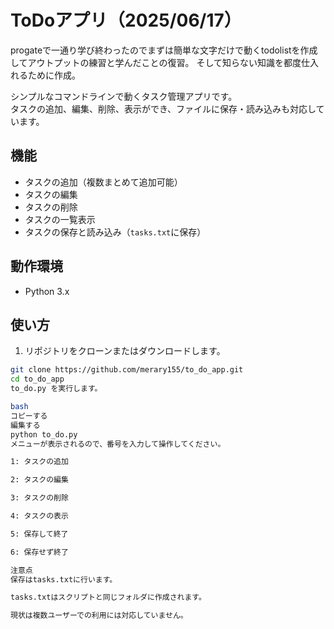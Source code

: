 # ToDoアプリ（2025/06/17）

progateで一通り学び終わったのでまずは簡単な文字だけで動くtodolistを作成してアウトプットの練習と学んだことの復習。
そして知らない知識を都度仕入れるために作成。

シンプルなコマンドラインで動くタスク管理アプリです。  
タスクの追加、編集、削除、表示ができ、ファイルに保存・読み込みも対応しています。

## 機能
- タスクの追加（複数まとめて追加可能）
- タスクの編集
- タスクの削除
- タスクの一覧表示
- タスクの保存と読み込み（`tasks.txt`に保存）

## 動作環境
- Python 3.x

## 使い方

1. リポジトリをクローンまたはダウンロードします。

```bash
git clone https://github.com/merary155/to_do_app.git
cd to_do_app
to_do.py を実行します。

bash
コピーする
編集する
python to_do.py
メニューが表示されるので、番号を入力して操作してください。

1: タスクの追加

2: タスクの編集

3: タスクの削除

4: タスクの表示

5: 保存して終了

6: 保存せず終了

注意点
保存はtasks.txtに行います。

tasks.txtはスクリプトと同じフォルダに作成されます。

現状は複数ユーザーでの利用には対応していません。


